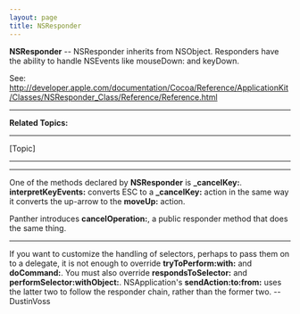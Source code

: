 ```yaml
---
layout: page
title: NSResponder
---
```


**NSResponder** -- NSResponder inherits from NSObject. Responders have the ability to handle NSEvent<nowiki/>s like mouseDown: and keyDown.

See: http://developer.apple.com/documentation/Cocoa/Reference/ApplicationKit/Classes/NSResponder_Class/Reference/Reference.html

----
**Related Topics:**

----
[Topic]

----



----


One of the methods declared by **NSResponder** is **_cancelKey:**. **interpretKeyEvents:** converts ESC to a **_cancelKey:** action in the same way it converts the up-arrow to the **moveUp:** action.

Panther introduces **cancelOperation:**, a public responder method that does the same thing.

----

If you want to customize the handling of selectors, perhaps to pass them on to a delegate, it is not enough to override **tryToPerform:with:** and **doCommand:**. You must also override **respondsToSelector:** and **performSelector:withObject:**. NSApplication's **sendAction:to:from:** uses the latter two to follow the responder chain, rather than the former two. --DustinVoss

